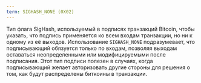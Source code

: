 ```yaml
---
term: SIGHASH_NONE (0X02)
---
```


Тип флага SigHash, используемый в подписях транзакций Bitcoin, чтобы указать, что подпись применяется ко всем входам транзакции, но ни к одному из её выходов. Использование `SIGHASH_NONE` подразумевает, что подписывающий обязуется только по входам, позволяя выходам оставаться неопределенными или модифицируемыми после подписания. Этот тип подписи полезен в случаях, когда подписывающий желает авторизовать другие стороны для решения о том, как будут распределены биткоины в транзакции.